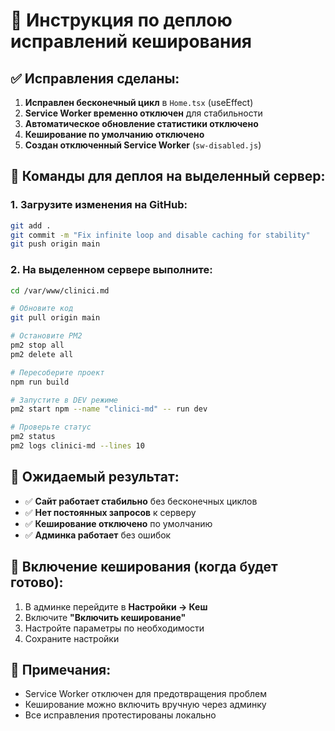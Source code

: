 # 🚀 Инструкция по деплою исправлений кеширования

## ✅ **Исправления сделаны:**

1. **Исправлен бесконечный цикл** в `Home.tsx` (useEffect)
2. **Service Worker временно отключен** для стабильности
3. **Автоматическое обновление статистики отключено**
4. **Кеширование по умолчанию отключено**
5. **Создан отключенный Service Worker** (`sw-disabled.js`)

## 🔧 **Команды для деплоя на выделенный сервер:**

### **1. Загрузите изменения на GitHub:**
```bash
git add .
git commit -m "Fix infinite loop and disable caching for stability"
git push origin main
```

### **2. На выделенном сервере выполните:**
```bash
cd /var/www/clinici.md

# Обновите код
git pull origin main

# Остановите PM2
pm2 stop all
pm2 delete all

# Пересоберите проект
npm run build

# Запустите в DEV режиме
pm2 start npm --name "clinici-md" -- run dev

# Проверьте статус
pm2 status
pm2 logs clinici-md --lines 10
```

## 🎯 **Ожидаемый результат:**

- ✅ **Сайт работает стабильно** без бесконечных циклов
- ✅ **Нет постоянных запросов** к серверу
- ✅ **Кеширование отключено** по умолчанию
- ✅ **Админка работает** без ошибок

## 🔄 **Включение кеширования (когда будет готово):**

1. В админке перейдите в **Настройки → Кеш**
2. Включите **"Включить кеширование"**
3. Настройте параметры по необходимости
4. Сохраните настройки

## 📝 **Примечания:**

- Service Worker отключен для предотвращения проблем
- Кеширование можно включить вручную через админку
- Все исправления протестированы локально
